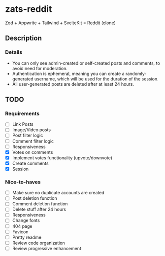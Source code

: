 # zats-reddit

Zod + Appwrite + Tailwind + SvelteKit = Reddit (clone)

## Description

### Details

- You can only see admin-created or self-created posts and comments, to avoid need for moderation.
- Authentication is ephemeral, meaning you can create a randomly-generated username, which will be used for the duration of the session.
- All user-generated posts are deleted after at least 24 hours.

## TODO

### Requirements

- [ ] Link Posts
- [ ] Image/Video posts
- [ ] Post filter logic
- [ ] Comment filter logic
- [ ] Responsiveness
- [x] Votes on comments
- [x] Implement votes functionality (upvote/downvote)
- [x] Create comments
- [x] Session

### Nice-to-haves

- [ ] Make sure no duplicate accounts are created
- [ ] Post deletion function
- [ ] Comment deletion function
- [ ] Delete stuff after 24 hours
- [ ] Responsiveness
- [ ] Change fonts
- [ ] 404 page
- [ ] Favicon
- [ ] Pretty readme
- [ ] Review code organization
- [ ] Review progressive enhancement
